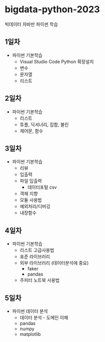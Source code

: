 # bigdata-python-2023
빅데이터 자바반 파이썬 학습

## 1일차
- 파이썬 기본학습
    - Visual Studio Code Python 확장설치
    - 변수
    - 문자열
    - 리스트

## 2일차
- 파이썬 기본학습
    - 리스트
    - 튜플, 딕셔너리, 집합, 불린
    - 제어문, 함수

## 3일차
- 파이썬 기본학습
    - 리뷰
    - 입출력
    - 파일 입출력
        - 데이터포털 csv
    - 객체 지향
    - 모듈 사용법
    - 예외처리/디버깅
    - 내장함수

## 4일차
- 파이썬 기본학습
    - 리스트 고급사용법
    - 표준 라이브러리
    - 외부 라이브러리 (데이터분석에 중요)
        - faker
        - pandas
    - 주피터 노트북 사용법

## 5일차
- 파이썬 데이터 분석
    - 데이터 분석 - 도메인 이해
    - pandas
    - numpy
    - matplotlib